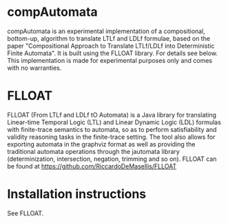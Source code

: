 # compAutomata
compAutomata is an experimental implementation of a compositional, bottom-up, algorithm to translate LTLf and LDLf formulae, based on the paper "Compositional Approach to Translate LTLf/LDLf into Deterministic Finite Automata". It is built using the FLLOAT library. For details see below.
This implementation is made for experimental purposes only and comes with no warranties.

# FLLOAT
FLLOAT (From LTLf and LDLf tO Automata) is a Java library for translating Linear-time Temporal Logic (LTL) and Linear Dynamic Logic (LDL) formulas with finite-trace semantics to automata, so as to perform satisfiability and validity reasoning tasks in the finite-trace setting. The tool also allows for exporting automata in the graphviz format as well as providing the traditional automata operations through the jautomata library (determinization, intersection, negation, trimming and so on).
FLLOAT can be found at https://github.com/RiccardoDeMasellis/FLLOAT

# Installation instructions
See FLLOAT.

